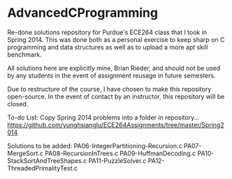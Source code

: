 # AdvancedCProgramming
Re-done solutions repository for Purdue's ECE264 class that I took in Spring 2014. This was done both as a personal exercise to keep sharp on C programming and data structures as well as to upload a more apt skill benchmark.

All solutions here are explicitly mine, Brian Rieder, and should not be used by any students in the event of assignment reusage in future semesters.

Due to restructure of the course, I have chosen to make this repository open-source. In the event of contact by an instructor, this repository will be closed.


To-do List:
Copy Spring 2014 problems into a folder in repository... https://github.com/yunghsianglu/ECE264Assignments/tree/master/Spring2014

Solutions to be added:
PA06-IntegerPartitioning-Recursion.c
PA07-MergeSort.c
PA08-RecursionInTrees.c
PA09-HuffmanDecoding.c
PA10-StackSortAndTreeShapes.c
PA11-PuzzleSolver.c
PA12-ThreadedPrimalityTest.c
